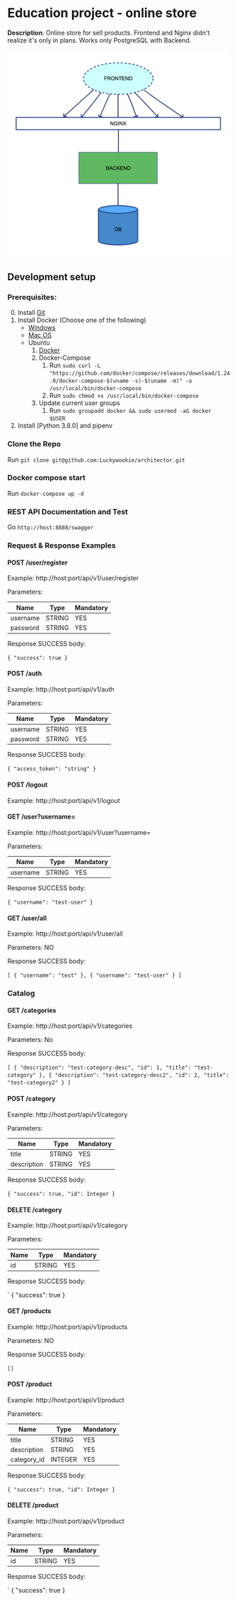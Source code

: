 # Education project - online store

**Description**: Online store for sell products.
Frontend and Nginx didn't realize it's only in plans. Works only PostgreSQL with Backend.

![Schema](market.png)

## Development setup

### Prerequisites:

0) Install [Git](https://git-scm.com/book/en/v2/Getting-Started-Installing-Git)
1) Install Docker (Choose one of the following)
    * [Windows](https://hub.docker.com/editions/community/docker-ce-desktop-windows)
    * [Mac OS](https://hub.docker.com/editions/community/docker-ce-desktop-mac)
    * Ubuntu
        1) [Docker](https://docs.docker.com/install/linux/docker-ce/ubuntu/)
        2) Docker-Compose    
            1) Run `sudo curl -L "https://github.com/docker/compose/releases/download/1.24.0/docker-compose-$(uname -s)-$(uname -m)" -o /usr/local/bin/docker-compose`
            2) Run `sudo chmod +x /usr/local/bin/docker-compose`
        3) Update current user groups
            1) Run `sudo groupadd docker && sudo usermod -aG docker $USER`
2) Install [Python 3.8.0] and pipenv

### Clone the Repo

Run `git clone git@github.com:Luckywookie/architector.git`


### Docker compose start

Run `docker-compose up -d`


### REST API Documentation and Test

Go `http://host:8888/swagger`


### Request & Response Examples

#### POST /user/register

Example: http://host:port/api/v1/user/register

Parameters:

|   **Name**    |   **Type**    | **Mandatory** |
| ------------- | ------------- | ------------- |
|   username    |    STRING     |      YES      |
|   password    |    STRING     |      YES      |

Response SUCCESS body:

`
{
    "success": true
}
`

#### POST /auth

Example: http://host:port/api/v1/auth

Parameters:

|   **Name**    |   **Type**    | **Mandatory** |
| ------------- | ------------- | ------------- |
|   username    |    STRING     |      YES      |
|   password    |    STRING     |      YES      |

Response SUCCESS body:

`
{
    "access_token": "string"
}
`

#### POST /logout

Example: http://host:port/api/v1/logout


#### GET /user?username=<username>

Example: http://host:port/api/v1/user?username=<username>

Parameters:

|   **Name**    |   **Type**    | **Mandatory** |
| ------------- | ------------- | ------------- |
|   username    |    STRING     |      YES      |

Response SUCCESS body:

`
{
    "username": "test-user"
}
`


#### GET /user/all

Example: http://host:port/api/v1/user/all

Parameters: NO

Response SUCCESS body:

`
[
    {
        "username": "test"
    },
    {
        "username": "test-user"
    }
]
`

### Catalog

#### GET /categories

Example: http://host:port/api/v1/categories

Parameters: No

Response SUCCESS body:

`
[
    {
        "description": "test-category-desc",
        "id": 1,
        "title": "test-category"
    },
    {
        "description": "test-category-desc2",
        "id": 2,
        "title": "test-category2"
    }
]
`


#### POST /category

Example: http://host:port/api/v1/category

Parameters: 

|   **Name**    |   **Type**    | **Mandatory** |
| ------------- | ------------- | ------------- |
|   title    |    STRING     |      YES      |
|   description    |    STRING     |      YES      |


Response SUCCESS body:

`
{
    "success": true, "id": Integer
}
`

#### DELETE /category

Example: http://host:port/api/v1/category

Parameters: 

|   **Name**    |   **Type**    | **Mandatory** |
| ------------- | ------------- | ------------- |
|   id    |    STRING     |      YES      |


Response SUCCESS body:

`
{
    "success": true
}



#### GET /products

Example: http://host:port/api/v1/products

Parameters: NO

Response SUCCESS body:

`
[]
`


#### POST /product

Example: http://host:port/api/v1/product

Parameters: 

|   **Name**    |   **Type**    | **Mandatory** |
| ------------- | ------------- | ------------- |
|   title    |    STRING     |      YES      |
|   description    |    STRING     |      YES      |
|   category_id    |    INTEGER     |      YES      |


Response SUCCESS body:

`
{
    "success": true, "id": Integer
}
`

#### DELETE /product

Example: http://host:port/api/v1/product

Parameters: 

|   **Name**    |   **Type**    | **Mandatory** |
| ------------- | ------------- | ------------- |
|   id    |    STRING     |      YES      |


Response SUCCESS body:

`
{
    "success": true
}

